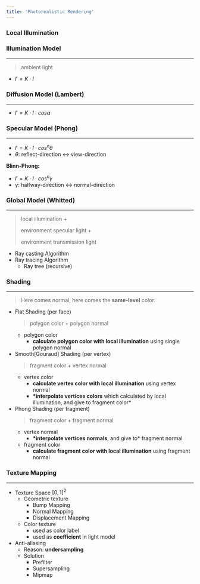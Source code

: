 ```yaml
---
title: 'Photorealistic Rendering'
---
```


### Local Illumination

### Illumination Model

---

> ambient light

- $I'=K\cdot I$

### Diffusion Model (Lambert)

---

- $I'=K\cdot I\cdot cos\alpha$

### Specular Model (Phong)

---

- $I'=K\cdot I\cdot cos^n\theta$
- $\theta:$ reflect-direction ↔ view-direction

**Blinn-Phong:**

- $I'=K\cdot I\cdot cos^n\gamma$
- $\gamma:$ halfway-direction ↔ normal-direction

### Global Model (Whitted)

---

> local illumination +
>
> environment specular light +
>
> environment transmission light

- Ray casting Algorithm
- Ray tracing Algorithm
  - Ray tree (recursive)

### Shading

---

> Here comes normal, here comes the **same-level** color.

- Flat Shading (per face)
  > polygon color + polygon normal
  - polygon color
    - **calculate polygon color with local illumination** using single polygon normal
- Smooth[Gouraud] Shading (per vertex)
  > fragment color + vertex normal
  - vertex color
    - **calculate vertex color with local illumination** using vertex normal
    - **\*interpolate vertices colors** which calculated by local illumination, and give to fragment color\*
- Phong Shading (per fragment)
  > fragment color + fragment normal
  - vertex normal
    - **\*interpolate vertices normals**, and give to\* fragment normal
  - fragment color
    - **calculate fragment color with local illumination** using fragment normal

### Texture Mapping

---

- Texture Space $[0,1]^2$
  - Geometric texture
    - Bump Mapping
    - Normal Mapping
    - Displacement Mapping
  - Color texture
    - used as color label
    - used as **coefficient** in light model
- Anti-aliasing
  - Reason: **undersampling**
  - Solution
    - Prefilter
    - Supersampling
    - Mipmap
